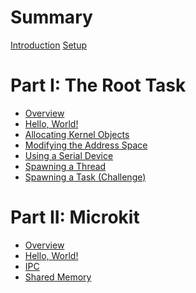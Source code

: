 <!--
    Copyright 2024, Colias Group, LLC

    SPDX-License-Identifier: CC-BY-SA-4.0
-->

# Summary

[Introduction](introduction.md)
[Setup](setup.md)
<!-- [Preprocessor Test](preprocessor-test.md) -->

# Part I: The Root Task

- [Overview](root-task/README.md)
- [Hello, World!](root-task/hello-world.md)
- [Allocating Kernel Objects](root-task/kernel-objects.md)
- [Modifying the Address Space](root-task/address-space.md)
- [Using a Serial Device](root-task/serial-device.md)
- [Spawning a Thread](root-task/spawn-thread.md)
- [Spawning a Task (Challenge)](root-task/spawn-task.md)

# Part II: Microkit

- [Overview](microkit/README.md)
- [Hello, World!](microkit/hello-world.md)
- [IPC](microkit/ipc.md)
- [Shared Memory](microkit/shared-memory.md)
